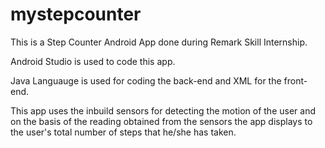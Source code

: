 # mystepcounter
This is a Step Counter Android App done during Remark Skill Internship.

Android Studio is used to code this app.

Java Languauge is used for coding the back-end and XML for the front-end.

This app uses the inbuild sensors for detecting the motion of the user and on the basis of the reading obtained from the sensors the app displays to the user's total number of steps that he/she has taken.

